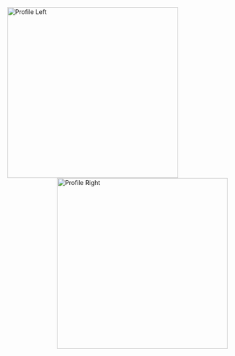 <img align="left" width="390" src="https://raw.githubusercontent.com/Ghost-chu/Ghost-chu/main/profile-left.svg" alt="Profile Left"/> 
<img align="right" width="390" src="https://raw.githubusercontent.com/Ghost-chu/Ghost-chu/main/profile-right.svg" alt="Profile Right"/> 
